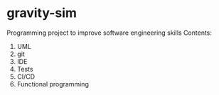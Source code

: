 # gravity-sim
Programming project to improve software engineering skills
Contents:
1. UML
2. git
3. IDE
4. Tests
5. CI/CD
6. Functional programming
